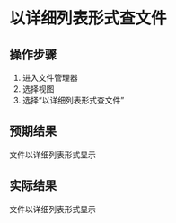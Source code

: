 # 以详细列表形式查文件

## 操作步骤

1. 进入文件管理器
2. 选择视图
3. 选择“以详细列表形式查文件”

## 预期结果

文件以详细列表形式显示

## 实际结果

文件以详细列表形式显示
